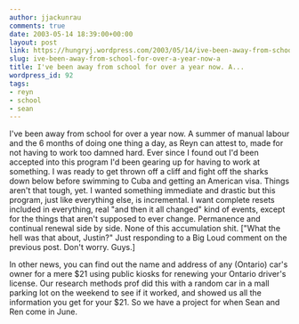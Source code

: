 ```yaml
---
author: jjackunrau
comments: true
date: 2003-05-14 18:39:00+00:00
layout: post
link: https://hungryj.wordpress.com/2003/05/14/ive-been-away-from-school-for-over-a-year-now-a/
slug: ive-been-away-from-school-for-over-a-year-now-a
title: I've been away from school for over a year now. A...
wordpress_id: 92
tags:
- reyn
- school
- sean
---
```


I've been away from school for over a year now.  A summer of manual labour and the 6 months of doing one thing a day, as Reyn can attest to, made for not having to work too damned hard.  Ever since I found out I'd been accepted into this program I'd been gearing up for having to work at something.  I was ready to get thrown off a cliff and fight off the sharks down below before swimming to Cuba and getting an American visa.  Things aren't that tough, yet.  I wanted something immediate and drastic but this program, just like everything else, is incremental.  I want complete resets included in everything, real "and then it all changed" kind of events, except for the things that aren't supposed to ever change.  Permanence and continual renewal side by side.  None of this accumulation shit.  ["What the hell was that about, Justin?"  Just responding to a Big Loud comment on the previous post.  Don't worry. Guys.]
  

  
In other news, you can find out the name and address of any (Ontario) car's owner for a mere $21 using public kiosks for renewing your Ontario driver's license.  Our research methods prof did this with a random car in a mall parking lot on the weekend to see if it worked, and showed us all the information you get for your $21.  So we have a project for when Sean and Ren come in June.
